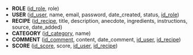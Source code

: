 <!-- Generated by Mocodo 4.2.11 -->

- **ROLE** (<u>id_role</u>, role)
- **USER** (<u>id_user</u>, name, email, password, date_created, status, <u>id_role</u>)
- **RECIPE** (<u>id_recipe</u>, title, description, anecdote, ingredients, instructions, source, date_added)
- **CATEGORY** (<u>id_category</u>, name)
- **COMMENT** (<u>id_comment</u>, content, date_comment, <u>id_user</u>, <u>id_recipe</u>)
- **SCORE** (<u>id_score</u>, score, <u>id_user</u>, <u>id_recipe</u>)
